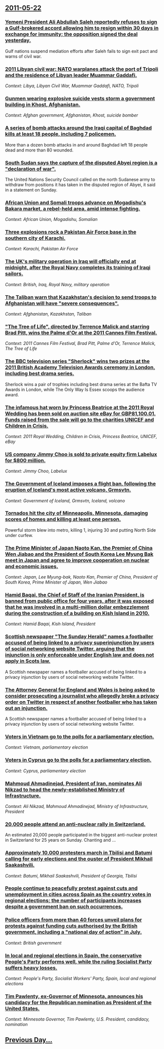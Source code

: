## [2011-05-22](/news/2011/05/22/index.md)

### [Yemeni President Ali Abdullah Saleh reportedly refuses to sign a Gulf-brokered accord allowing him to resign within 30 days in exchange for immunity; the opposition signed the deal yesterday. ](/news/2011/05/22/yemeni-president-ali-abdullah-saleh-reportedly-refuses-to-sign-a-gulf-brokered-accord-allowing-him-to-resign-within-30-days-in-exchange-for.md)
Gulf nations suspend mediation efforts after Saleh fails to sign exit pact and warns of civil war.

### [2011 Libyan civil war: NATO warplanes attack the port of Tripoli and the residence of Libyan leader Muammar Gaddafi. ](/news/2011/05/22/2011-libyan-civil-war-nato-warplanes-attack-the-port-of-tripoli-and-the-residence-of-libyan-leader-muammar-gaddafi.md)
_Context: Libya, Libyan Civil War, Muammar Gaddafi, NATO, Tripoli_

### [Gunmen wearing explosive suicide vests storm a government building in Khost, Afghanistan. ](/news/2011/05/22/gunmen-wearing-explosive-suicide-vests-storm-a-government-building-in-khost-afghanistan.md)
_Context: Afghan government, Afghanistan, Khost, suicide bomber_

### [A series of bomb attacks around the Iraqi capital of Baghdad kills at least 18 people, including 7 policemen. ](/news/2011/05/22/a-series-of-bomb-attacks-around-the-iraqi-capital-of-baghdad-kills-at-least-18-people-including-7-policemen.md)
More than a dozen bomb attacks in and around Baghdad left 18 people dead and more than 80 wounded.

### [South Sudan says the capture of the disputed Abyei region is a "declaration of war". ](/news/2011/05/22/south-sudan-says-the-capture-of-the-disputed-abyei-region-is-a-declaration-of-war.md)
The United Nations Security Council called on the north Sudanese army to withdraw from positions it has taken in the disputed region of Abyei, it said in a statement on Sunday.

### [African Union and Somali troops advance on Mogadishu's Bakara market, a rebel-held area, amid intense fighting. ](/news/2011/05/22/african-union-and-somali-troops-advance-on-mogadishu-s-bakara-market-a-rebel-held-area-amid-intense-fighting.md)
_Context: African Union, Mogadishu, Somalian_

### [Three explosions rock a Pakistan Air Force base in the southern city of Karachi. ](/news/2011/05/22/three-explosions-rock-a-pakistan-air-force-base-in-the-southern-city-of-karachi.md)
_Context: Karachi, Pakistan Air Force_

### [The UK's military operation in Iraq will officially end at midnight, after the Royal Navy completes its training of Iraqi sailors. ](/news/2011/05/22/the-uk-s-military-operation-in-iraq-will-officially-end-at-midnight-after-the-royal-navy-completes-its-training-of-iraqi-sailors.md)
_Context: British, Iraq, Royal Navy, military operation_

### [The Taliban warn that Kazakhstan's decision to send troops to Afghanistan will have "severe consequences". ](/news/2011/05/22/the-taliban-warn-that-kazakhstan-s-decision-to-send-troops-to-afghanistan-will-have-severe-consequences.md)
_Context: Afghanistan, Kazakhstan, Taliban_

### ["The Tree of Life", directed by Terrence Malick and starring Brad Pitt, wins the Palme d'Or at the 2011 Cannes Film Festival. ](/news/2011/05/22/the-tree-of-life-directed-by-terrence-malick-and-starring-brad-pitt-wins-the-palme-d-or-at-the-2011-cannes-film-festival.md)
_Context: 2011 Cannes Film Festival, Brad Pitt, Palme d'Or, Terrence Malick, The Tree of Life_

### [The BBC television series "Sherlock" wins two prizes at the 2011 British Academy Television Awards ceremony in London, including best drama series. ](/news/2011/05/22/the-bbc-television-series-sherlock-wins-two-prizes-at-the-2011-british-academy-television-awards-ceremony-in-london-including-best-drama.md)
Sherlock wins a pair of trophies including best drama series at the Bafta TV Awards in London, while The Only Way Is Essex scoops the audience award.

### [The infamous hat worn by Princess Beatrice at the 2011 Royal Wedding has been sold on auction site eBay for GBP81,100.01. Funds raised from the sale will go to the charities UNICEF and Children in Crisis. ](/news/2011/05/22/the-infamous-hat-worn-by-princess-beatrice-at-the-2011-royal-wedding-has-been-sold-on-auction-site-ebay-for-gbp81-100-01-funds-raised-from.md)
_Context: 2011 Royal Wedding, Children in Crisis, Princess Beatrice, UNICEF, eBay_

### [US company Jimmy Choo is sold to private equity firm Labelux for $800 million. ](/news/2011/05/22/us-company-jimmy-choo-is-sold-to-private-equity-firm-labelux-for-800-million.md)
_Context: Jimmy Choo, Labelux_

### [The Government of Iceland imposes a flight ban, following the eruption of Iceland's most active volcano, Grmsvtn. ](/news/2011/05/22/the-government-of-iceland-imposes-a-flight-ban-following-the-eruption-of-iceland-s-most-active-volcano-grimsvotn.md)
_Context: Government of Iceland, Grmsvtn, Iceland, volcano_

### [Tornados hit the city of Minneapolis, Minnesota, damaging scores of homes and killing at least one person. ](/news/2011/05/22/tornados-hit-the-city-of-minneapolis-minnesota-damaging-scores-of-homes-and-killing-at-least-one-person.md)
Powerful storm blew into metro, killing 1, injuring 30 and putting North Side under curfew.

### [The Prime Minister of Japan Naoto Kan, the Premier of China Wen Jiabao and the President of South Korea Lee Myung Bak meet in Japan and agree to improve cooperation on nuclear and economic issues. ](/news/2011/05/22/the-prime-minister-of-japan-naoto-kan-the-premier-of-china-wen-jiabao-and-the-president-of-south-korea-lee-myung-bak-meet-in-japan-and-agre.md)
_Context: Japan, Lee Myung-bak, Naoto Kan, Premier of China, President of South Korea, Prime Minister of Japan, Wen Jiabao_

### [Hamid Baqai, the Chief of Staff of the Iranian President, is banned from public office for four years, after it was exposed that he was involved in a multi-million dollar embezzlement during the construction of a building on Kish Island in 2010. ](/news/2011/05/22/hamid-baqai-the-chief-of-staff-of-the-iranian-president-is-banned-from-public-office-for-four-years-after-it-was-exposed-that-he-was-invo.md)
_Context: Hamid Baqai, Kish Island, President_

### [Scottish newspaper "The Sunday Herald" names a footballer accused of being linked to a privacy superinjunction by users of social networking website Twitter, arguing that the injunction is only enforceable under English law and does not apply in Scots law. ](/news/2011/05/22/scottish-newspaper-the-sunday-herald-names-a-footballer-accused-of-being-linked-to-a-privacy-superinjunction-by-users-of-social-networking.md)
A Scottish newspaper names a footballer accused of being linked to a privacy injunction by users of social networking website Twitter.

### [The Attorney General for England and Wales is being asked to consider prosecuting a journalist who allegedly broke a privacy order on Twitter in respect of another footballer who has taken out an injunction. ](/news/2011/05/22/the-attorney-general-for-england-and-wales-is-being-asked-to-consider-prosecuting-a-journalist-who-allegedly-broke-a-privacy-order-on-twitte.md)
A Scottish newspaper names a footballer accused of being linked to a privacy injunction by users of social networking website Twitter.

### [Voters in Vietnam go to the polls for a parliamentary election. ](/news/2011/05/22/voters-in-vietnam-go-to-the-polls-for-a-parliamentary-election.md)
_Context: Vietnam, parliamentary election_

### [Voters in Cyprus go to the polls for a parliamentary election. ](/news/2011/05/22/voters-in-cyprus-go-to-the-polls-for-a-parliamentary-election.md)
_Context: Cyprus, parliamentary election_

### [Mahmoud Ahmadinejad, President of Iran, nominates Ali Nikzad to head the newly-established Ministry of Infrastructure. ](/news/2011/05/22/mahmoud-ahmadinejad-president-of-iran-nominates-ali-nikzad-to-head-the-newly-established-ministry-of-infrastructure.md)
_Context: Ali Nikzad, Mahmoud Ahmadinejad, Ministry of Infrastructure, President_

### [20,000 people attend an anti-nuclear rally in Switzerland. ](/news/2011/05/22/20-000-people-attend-an-anti-nuclear-rally-in-switzerland.md)
An estimated 20,000 people participated in the biggest anti-nuclear protest in Switzerland for 25 years on Sunday. Chanting and ...

### [Approximately 10,000 protesters march in Tbilisi and Batumi calling for early elections and the ouster of President Mikhail Saakashvili. ](/news/2011/05/22/approximately-10-000-protesters-march-in-tbilisi-and-batumi-calling-for-early-elections-and-the-ouster-of-president-mikhail-saakashvili.md)
_Context: Batumi, Mikhail Saakashvili, President of Georgia, Tbilisi_

### [People continue to peacefully protest against cuts and unemployment in cities across Spain as the country votes in regional elections; the number of participants increases despite a government ban on such occurrences. ](/news/2011/05/22/people-continue-to-peacefully-protest-against-cuts-and-unemployment-in-cities-across-spain-as-the-country-votes-in-regional-elections-the-n.md)
### [Police officers from more than 40 forces unveil plans for protests against funding cuts authorised by the British government, including a "national day of action" in July. ](/news/2011/05/22/police-officers-from-more-than-40-forces-unveil-plans-for-protests-against-funding-cuts-authorised-by-the-british-government-including-a-n.md)
_Context: British government_

### [In local and regional elections in Spain, the conservative People's Party performs well, while the ruling Socialist Party suffers heavy losses. ](/news/2011/05/22/in-local-and-regional-elections-in-spain-the-conservative-people-s-party-performs-well-while-the-ruling-socialist-party-suffers-heavy-loss.md)
_Context: People's Party, Socialist Workers' Party, Spain, local and regional elections_

### [Tim Pawlenty, ex-Governor of Minnesota, announces his candidacy for the Republican nomination as President of the United States. ](/news/2011/05/22/tim-pawlenty-ex-governor-of-minnesota-announces-his-candidacy-for-the-republican-nomination-as-president-of-the-united-states.md)
_Context: Minnesota Governor, Tim Pawlenty, U.S. President, candidacy, nomination_

## [Previous Day...](/news/2011/05/21/index.md)


